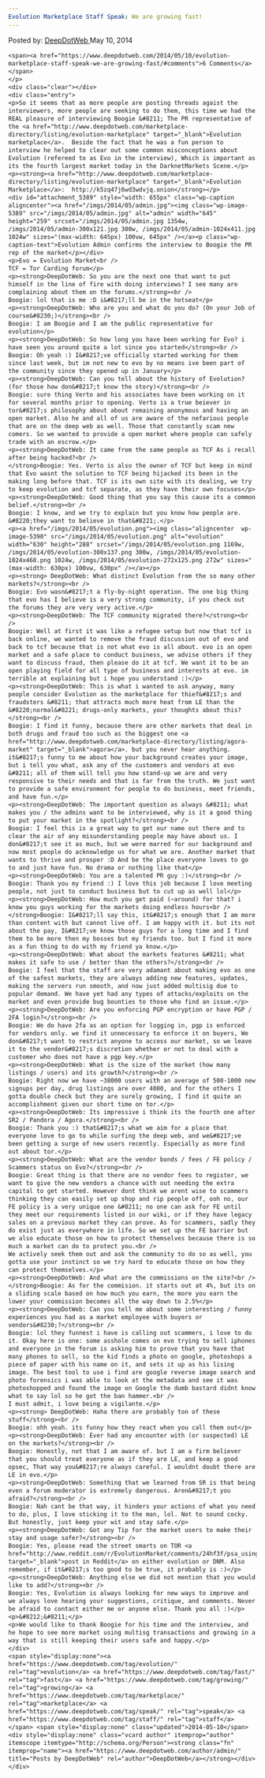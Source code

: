```yaml
---
Evolution Marketplace Staff Speak: We are growing fast!
---
```

<article class="post-listing post-5387 post type-post status-publish format-standard has-post-thumbnail hentry  tag-evolution tag-fast tag-growing tag-marketplace tag-speak tag-staff">
    <div class="post-inner">
        <span>Posted by: <a href="https://www.deepdotweb.com/author/admin/" title="">DeepDotWeb </a></span>
    <span>May 10, 2014</span>
    
    <span><a href="https://www.deepdotweb.com/2014/05/10/evolution-marketplace-staff-speak-we-are-growing-fast/#comments">6 Comments</a></span>
    </p>
    <div class="clear"></div>
    <div class="entry">
    <p>So it seems that as more people are posting threads agaist the interviewers, more people are seeking to do them, this time we had the REAL pleasure of interviewing Boogie &#8211; The PR representative of the <a href="http://www.deepdotweb.com/marketplace-directory/listing/evolution-marketplace" target="_blank">Evolution marketplace</a>.  Beside the fact that he was a fun person to interview he helped to clear out some common misconceptions about Evolution (refereed to as Evo in the interview), Which is important as its the fourth largest market today in the DarknetMarkets Scene.</p>
    <p><strong><a href="http://www.deepdotweb.com/marketplace-directory/listing/evolution-marketplace" target="_blank">Evolution Marketplace</a>:  http://k5zq47j6wd3wdvjq.onion</strong></p>
    <div id="attachment_5389" style="width: 655px" class="wp-caption aligncenter"><a href="/imgs/2014/05/admin.jpg"><img class="wp-image-5389" src="/imgs/2014/05/admin.jpg" alt="admin" width="645" height="259" srcset="/imgs/2014/05/admin.jpg 1354w, /imgs/2014/05/admin-300x121.jpg 300w, /imgs/2014/05/admin-1024x411.jpg 1024w" sizes="(max-width: 645px) 100vw, 645px" /></a><p class="wp-caption-text">Evolution Admin confirms the interview to Boogie the PR rep of the market</p></div>
    <p>Evo = Evolution Market<br />
    TCF = Tor Carding forum</p>
    <p><strong>DeepDotWeb: So you are the next one that want to put himself in the line of fire with doing interviews? I see many are complaining about them on the forums.</strong><br />
    Boogie: lol that is me :D i&#8217;ll be in the hotseat</p>
    <p><strong>DeepDotWeb: Who are you and what do you do? (On your Job of course&#8230;)</strong><br />
    Boogie: I am Boogie and I am the public representative for evolution</p>
    <p><strong>DeepDotWeb: So how long you have been working for Evo? i have seen you around quite a lot since you started</strong><br />
    Boogie: Oh yeah :) I&#8217;ve officially started working for them since last week, but im not new to evo by no means ive been part of the community since they opened up in January</p>
    <p><strong>DeepDotWeb: Can you tell about the history of Evolution? (for those how don&#8217;t know the story)</strong><br />
    Boogie: sure thing Verto and his associates have been working on it for several months prior to opening. Verto is a true beiever in tor&#8217;s philosophy about about remaining anonymous and having an open market. Also he and all of us are aware of the nefarious people that are on the deep web as well. Those that constantly scam new comers. So we wanted to provide a open market where people can safely trade with an escrow.</p>
    <p><strong>DeepDotWeb: It came from the same people as TCF As i recall after being hacked?<br />
    </strong>Boogie: Yes. Verto is also the owner of TCF but keep in mind that Evo wasnt the solution to TCF being hijacked its been in the making long before that. TCF is its own site with its dealing, we try to keep evolution and tcf separate, as they have their own focuses</p>
    <p><strong>DeepDotWeb: Good thing that you say this cause its a common belief.</strong><br />
    Boogie: I know, and we try to explain but you know how people are. &#8220;they want to believe in that&#8221;.</p>
    <p><a href="/imgs/2014/05/evolution.png"><img class="aligncenter  wp-image-5390" src="/imgs/2014/05/evolution.png" alt="evolution" width="630" height="288" srcset="/imgs/2014/05/evolution.png 1169w, /imgs/2014/05/evolution-300x137.png 300w, /imgs/2014/05/evolution-1024x468.png 1024w, /imgs/2014/05/evolution-272x125.png 272w" sizes="(max-width: 630px) 100vw, 630px" /></a></p>
    <p><strong> DeepDotWeb: What distinct Evolution from the so many other markets?</strong><br />
    Boogie: Evo wasn&#8217;t a fly-by-night operation. The one big thing that evo has I believe is a very strong community, if you check out the forums they are very very active.</p>
    <p><strong>DeepDotWeb: The TCF community migrated there?</strong><br />
    Boogie: Well at first it was like a refugee setup but now that tcf is back online, we wanted to remove the fraud discussion out of evo and back to tcf because that is not what evo is all about. evo is an open market and a safe place to conduct business, we advise others if they want to discuss fraud, then please do it at tcf. We want it to be an open playing field for all type of business and interests at evo. im terrible at explaining but i hope you understand :)</p>
    <p><strong>DeepDotWeb: This is what i wanted to ask anyway, many people consider Evolution as the marketplace for thief&#8217;s and fraudsters &#8211; that attracts much more heat from LE than the &#8220;normal&#8221; drugs-only markets, your thoughts about this?</strong><br />
    Boogie: I find it funny, because there are other markets that deal in both drugs and fraud too such as the biggest one <a href="http://www.deepdotweb.com/marketplace-directory/listing/agora-market" target="_blank">agora</a>. but you never hear anything. it&#8217;s funny to me about how your background creates your image, but i tell you what, ask any of the customers and vendors at evo &#8211; all of them will tell you how stand-up we are and very responsive to their needs and that is far from the truth. We just want to provide a safe environment for people to do business, meet friends, and have fun.</p>
    <p><strong>DeepDotWeb: The important question as always &#8211; what makes you / the admins want to be interviewed, why is it a good thing to put your market in the spotlight?</strong><br />
    Boogie: I feel this is a great way to get our name out there and to clear the air of any misunderstanding people may have about us. I don&#8217;t see it as much, but we were marred for our background and now most people do acknowledge us for what we are. Another market that wants to thrive and prosper :D And be the place everyone loves to go to and just have fun. No drama or nothing like that</p>
    <p><strong>DeepDotWeb: You are a talented PR guy :)</strong><br />
    Boogie: Thank you my friend :) I love this job because I love meeting people, not just to conduct business but to cut up as well lol</p>
    <p><strong>DeepDotWeb: How much you get paid (~around) for that? i know you guys working for the markets doing endless hours<br />
    </strong>Boogie: I&#8217;ll say this, it&#8217;s enough that I am more than content with but cannot live off. I am happy with it. but its not about the pay, I&#8217;ve know those guys for a long time and I find them to be more then my bosses but my friends too. but I find it more as a fun thing to do with my friend ya know.</p>
    <p><strong>DeepDotWeb: What about the markets features &#8211; what makes it safe to use / better than the others?</strong><br />
    Boogie: I feel that the staff are very adamant about making evo as one of the safest markets, they are always adding new features, updates, making the servers run smooth, and now just added multisig due to popular demand. We have yet had any types of attacks/exploits on the market and even provide bug bounties to those who find an issue.</p>
    <p><strong>DeepDotWeb: Are you enforcing PGP encryption or have PGP / 2FA login?</strong><br />
    Boogie: We do have 2fa as an option for logging in, pgp is enforced for vendors only. we find it unnecessary to enforce it on buyers, We don&#8217;t want to restrict anyone to access our market, so we leave it to the vendor&#8217;s discretion whether or not to deal with a customer who does not have a pgp key.</p>
    <p><strong>DeepDotWeb: What is the size of the market (how many listings / users) and its growth?</strong><br />
    Boogie: Right now we have ~38000 users with an average of 500-1000 new signups per day, drug listings are over 4000, and for the others I gotta double check but they are surely growing, I find it quite an accomplishment given our short time on tor.</p>
    <p><strong>DeepDotWeb: Its impressive i think its the fourth one after SR2 / Pandora / Agora.</strong><br />
    Boogie: Thank you :) that&#8217;s what we aim for a place that everyone love to go to while surfing the deep web, and we&#8217;ve been getting a surge of new users recently. Especially as more find out about tor.</p>
    <p><strong>DeepDotWeb: What are the vendor bonds / fees / FE policy / Scammers status on Evo?</strong><br />
    Boogie: Great thing is that there are no vendor fees to register, we want to give the new vendors a chance with out needing the extra capital to get started. However dont think we arent wise to scammers thinking they can easily set up shop and rip people off, ooh no, our FE policy is a very unique one &#8211; no one can ask for FE until they meet our requirements listed in our wiki, or if they have legacy sales on a previous market they can prove. As for scammers, sadly they do exist just as everywhere in life. So we set up the FE barrier but we also educate those on how to protect themselves because there is so much a market can do to protect you.<br />
    We actively seek them out and ask the community to do so as well, you gotta use your instinct so we try hard to educate those on how they can protect themselves.</p>
    <p><strong>DeepDotWeb: And what are the commissions on the site?<br />
    </strong>Boogie: As for the commision. it starts out at 4%, but its on a sliding scale based on how much you earn, the more you earn the lower your commission becomes all the way down to 2.5%</p>
    <p><strong>DeepDotWeb: Can you tell me about some interesting / funny experiences you had as a market employee with buyers or vendors&#8230;?</strong><br />
    Boogie: lol they funnest i have is calling out scammers, i love to do it. Okay here is one: some asshole comes on evo trying to sell iphones and everyone in the forum is asking him to prove that you have that many phones to sell, so the kid finds a photo on google, photoshops a piece of paper with his name on it, and sets it up as his lising image. The best tool to use i find are google reverse image search and photo forensics i was able to look at the metadata and see it was photoshopped and found the image on Google the dumb bastard didnt know what to say lol so he got the ban hammer.<br />
    I must admit, i love being a vigilante.</p>
    <p><strong> DeepDotWeb: Haha there are probably ton of these stuff</strong><br />
    Boogie: ohh yeah. its funny how they react when you call them out</p>
    <p><strong>DeepDotWeb: Ever had any encounter with (or suspected) LE on the markets?</strong><br />
    Boogie: Honestly, not that I am aware of. but I am a firm believer that you should treat everyone as if they are LE, and keep a good opsec, That way you&#8217;re always careful. I wouldnt doubt there are LE in evo.</p>
    <p><strong>DeepDotWeb: Something that we learned from SR is that being even a forum moderator is extremely dangerous. Aren&#8217;t you afraid?</strong><br />
    Boogie: Nah cant be that way, it hinders your actions of what you need to do, plus, I love sticking it to the man, lol. Not to sound cocky. But honestly, just keep your wit and stay safe.</p>
    <p><strong>DeepDotWeb: Got any Tip for the market users to make their stay and usage safer?</strong><br />
    Boogie: Yes, please read the street smarts on TOR <a href="http://www.reddit.com/r/EvolutionMarket/comments/24hf3f/psa_using_your_street_smarts_on_the_deep_web/" target="_blank">post in Reddit</a> on either evolution or DNM. Also remember, if it&#8217;s too good to be true, it probably is :)</p>
    <p><strong>DeepDotWeb: Anything else we did not mention that you would like to add?</strong><br />
    Boogie: Yes, Evolution is always looking for new ways to improve and we always love hearing your suggestions, critique, and comments. Never be afraid to contact either me or anyone else. Thank you all :)</p>
    <p>&#8212;&#8211;</p>
    <p>We would like to thank Boogie for his time and the interview, and he hope to see more market using multisg transactions and growing in a way that is still keeping their users safe and happy.</p>
    </div>
    <span style="display:none"><a href="https://www.deepdotweb.com/tag/evolution/" rel="tag">evolution</a> <a href="https://www.deepdotweb.com/tag/fast/" rel="tag">fast</a> <a href="https://www.deepdotweb.com/tag/growing/" rel="tag">growing</a> <a href="https://www.deepdotweb.com/tag/marketplace/" rel="tag">marketplace</a> <a href="https://www.deepdotweb.com/tag/speak/" rel="tag">speak</a> <a href="https://www.deepdotweb.com/tag/staff/" rel="tag">staff</a></span> <span style="display:none" class="updated">2014-05-10</span>
    <div style="display:none" class="vcard author" itemprop="author" itemscope itemtype="http://schema.org/Person"><strong class="fn" itemprop="name"><a href="https://www.deepdotweb.com/author/admin/" title="Posts by DeepDotWeb" rel="author">DeepDotWeb</a></strong></div>
    </div>
</article>

